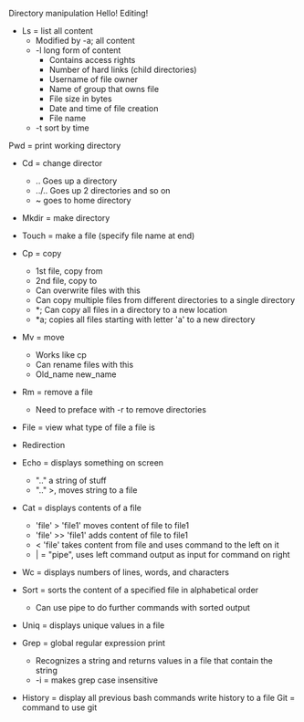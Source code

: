 Directory manipulation
Hello! Editing!

 - Ls = list all content
	 - Modified by -a; all content
	 - -l long form of content
		 - Contains access rights
		 - Number of hard links (child directories)
		 - Username of file owner
		 - Name of group that owns file
		 - File size in bytes
		 - Date and time of file creation
		 - File name
	 - -t sort by time

Pwd = print working directory

 - Cd = change director
	 - .. Goes up a directory
	 - ../.. Goes up 2 directories and so on
	 - ~ goes to home directory
 - Mkdir = make directory
 - Touch = make a file (specify file name at end)
 - Cp = copy
	 - 1st file, copy from
	 - 2nd file, copy to
	 - Can overwrite files with this
	 - Can copy multiple files from different directories to a single directory
	 - *; Can copy all files in a directory to a new location
	 - *a; copies all files starting with letter 'a' to a new directory
 - Mv = move
	 - Works like cp
	 - Can rename files with this
	 - Old_name new_name
 - Rm = remove a file
	 - Need to preface with -r to remove directories
 - File = view what type of file a file is

 - Redirection

 - Echo = displays something on screen
	 - ".." a string of stuff
	 - ".." >, moves string to a file
 - Cat = displays contents of a file
	 - 'file' > 'file1' moves content of file to file1
	 - 'file' >> 'file1' adds content of file to file1
	 - < 'file' takes content from file and uses command to the left on it
	 - | = "pipe", uses left command output as input for command on right
 - Wc = displays numbers of lines, words, and characters
 - Sort = sorts the content of a specified file in alphabetical order
	 - Can use pipe to do further commands with sorted output
 - Uniq = displays unique values in a file
 - Grep = global regular expression print
	 - Recognizes a string and returns values in a file that contain the string
	- -i = makes grep case insensitive

 - History = display all previous bash commands
	 write history to a file
Git = command to use git
